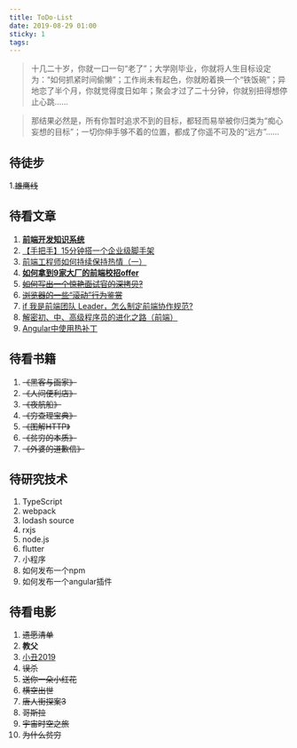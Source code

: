```yaml
---
title: ToDo-List
date: 2019-08-29 01:00
sticky: 1
tags:
---
```


> 十几二十岁，你就一口一句“老了”；大学刚毕业，你就将人生目标设定为：“如何抓紧时间偷懒”；工作尚未有起色，你就盼着换一个“铁饭碗”；异地恋了半个月，你就觉得度日如年；聚会才过了二十分钟，你就别扭得想停止心跳......

> 那结果必然是，所有你暂时追求不到的目标，都轻而易举被你归类为“痴心妄想的目标”；一切你伸手够不着的位置，都成了你遥不可及的“远方”......

<!--more-->

## 待徒步
1.~~雄鹰线~~

## 待看文章

1. [**前端开发知识系统**][1]
2. [【手把手】15分钟搭一个企业级脚手架][2]
3. [前端工程师如何持续保持热情（一）][3]
4. [**如何拿到9家大厂的前端校招offer**][4]
5. [~~如何写出一个惊艳面试官的深拷贝?~~][5]
6. [~~浏览器的一些“滚动”行为鉴赏~~][6]
7. [if 我是前端团队 Leader，怎么制定前端协作规范?][7]
8. [解密初、中、高级程序员的进化之路（前端）][8]
9. [Angular中使用热补丁][9]

## 待看书籍

1. ~~《黑客与画家》~~
2. ~~《人间便利店》~~
3. ~~《夜航船》~~
4. ~~《穷查理宝典》~~
5. ~~《图解HTTP》~~
6. ~~《贫穷的本质》~~
7. ~~《外婆的道歉信》~~

## 待研究技术

1. TypeScript
2. webpack
3. lodash source
4. rxjs
5. node.js
6. flutter
7. 小程序
8. 如何发布一个npm
9. 如何发布一个angular插件

## 待看电影

1. ~~遗愿清单~~
2. **教父**
3. [小丑2019][10]
4. ~~误杀~~
5. ~~送你一朵小红花~~
6. ~~横空出世~~
7. ~~唐人街探案3~~
8. ~~哥斯拉~~
9. ~~宇宙时空之旅~~
10. ~~为什么贫穷~~

[1]: https://www.processon.com/view/link/5c64d495e4b025fe7c964ca0#map

[2]: https://juejin.im/post/5d650613f265da03951a0364

[3]: https://juejin.im/post/5d6419dee51d4561eb0b26af

[4]: https://juejin.im/post/5d70ff205188253e4b2f07bd

[5]: https://juejin.im/post/5d6aa4f96fb9a06b112ad5b1

[6]: https://juejin.im/post/5d75adfbe51d4561e84fcc9c

[7]: https://juejin.im/post/5d3a7134f265da1b5d57f1ed

[8]: https://juejin.im/post/5d3a6d9e51882570d50f5566

[9]: https://medium.com/wizardnet972/hot-module-replacement-with-angular-cli-5fc7a3ae4a9c

[10]: https://www.novipnoad.com/movie/123059.html
